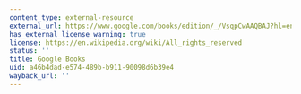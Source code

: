 ```yaml
---
content_type: external-resource
external_url: https://www.google.com/books/edition/_/VsqpCwAAQBAJ?hl=en&gbpv=1
has_external_license_warning: true
license: https://en.wikipedia.org/wiki/All_rights_reserved
status: ''
title: Google Books
uid: a46b4dad-e574-489b-b911-90098d6b39e4
wayback_url: ''
---
```

